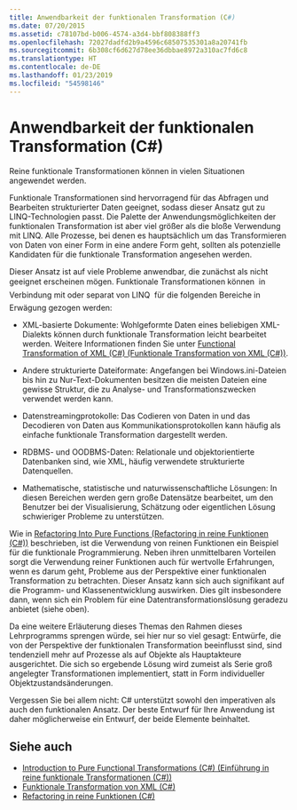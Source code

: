 ```yaml
---
title: Anwendbarkeit der funktionalen Transformation (C#)
ms.date: 07/20/2015
ms.assetid: c78107bd-b006-4574-a3d4-bbf808388ff3
ms.openlocfilehash: 72027dadfd2b9a4596c68507535301a8a20741fb
ms.sourcegitcommit: 6b308cf6d627d78ee36dbbae8972a310ac7fd6c8
ms.translationtype: HT
ms.contentlocale: de-DE
ms.lasthandoff: 01/23/2019
ms.locfileid: "54598146"
---
```

# <a name="applicability-of-functional-transformation-c"></a>Anwendbarkeit der funktionalen Transformation (C#)
Reine funktionale Transformationen können in vielen Situationen angewendet werden.  
  
 Funktionale Transformationen sind hervorragend für das Abfragen und Bearbeiten strukturierter Daten geeignet, sodass dieser Ansatz gut zu LINQ-Technologien passt. Die Palette der Anwendungsmöglichkeiten der funktionalen Transformation ist aber viel größer als die bloße Verwendung mit LINQ. Alle Prozesse, bei denen es hauptsächlich um das Transformieren von Daten von einer Form in eine andere Form geht, sollten als potenzielle Kandidaten für die funktionale Transformation angesehen werden.  
  
 Dieser Ansatz ist auf viele Probleme anwendbar, die zunächst als nicht geeignet erscheinen mögen. Funktionale Transformationen können &#150; in Verbindung mit oder separat von LINQ &#150; für die folgenden Bereiche in Erwägung gezogen werden:  
  
-   XML-basierte Dokumente: Wohlgeformte Daten eines beliebigen XML-Dialekts können durch funktionale Transformation leicht bearbeitet werden. Weitere Informationen finden Sie unter [Functional Transformation of XML (C#) (Funktionale Transformation von XML (C#))](../../../../csharp/programming-guide/concepts/linq/functional-transformation-of-xml.md).  
  
-   Andere strukturierte Dateiformate: Angefangen bei <legacyBold>Windows.ini</legacyBold>-Dateien bis hin zu Nur-Text-Dokumenten besitzen die meisten Dateien eine gewisse Struktur, die zu Analyse- und Transformationszwecken verwendet werden kann.  
  
-   Datenstreamingprotokolle: Das Codieren von Daten in und das Decodieren von Daten aus Kommunikationsprotokollen kann häufig als einfache funktionale Transformation dargestellt werden.  
  
-   RDBMS- und OODBMS-Daten: Relationale und objektorientierte Datenbanken sind, wie XML, häufig verwendete strukturierte Datenquellen.  
  
-   Mathematische, statistische und naturwissenschaftliche Lösungen: In diesen Bereichen werden gern große Datensätze bearbeitet, um den Benutzer bei der Visualisierung, Schätzung oder eigentlichen Lösung schwieriger Probleme zu unterstützen.  
  
 Wie in [Refactoring Into Pure Functions (Refactoring in reine Funktionen (C#))](../../../../csharp/programming-guide/concepts/linq/refactoring-into-pure-functions.md) beschrieben, ist die Verwendung von reinen Funktionen ein Beispiel für die funktionale Programmierung. Neben ihren unmittelbaren Vorteilen sorgt die Verwendung reiner Funktionen auch für wertvolle Erfahrungen, wenn es darum geht, Probleme aus der Perspektive einer funktionalen Transformation zu betrachten. Dieser Ansatz kann sich auch signifikant auf die Programm- und Klassenentwicklung auswirken. Dies gilt insbesondere dann, wenn sich ein Problem für eine Datentransformationslösung geradezu anbietet (siehe oben).  
  
 Da eine weitere Erläuterung dieses Themas den Rahmen dieses Lehrprogramms sprengen würde, sei hier nur so viel gesagt: Entwürfe, die von der Perspektive der funktionalen Transformation beeinflusst sind, sind tendenziell mehr auf Prozesse als auf Objekte als Hauptakteure ausgerichtet. Die sich so ergebende Lösung wird zumeist als Serie groß angelegter Transformationen implementiert, statt in Form individueller Objektzustandsänderungen.  
  
 Vergessen Sie bei allem nicht: C# unterstützt sowohl den imperativen als auch den funktionalen Ansatz. Der beste Entwurf für Ihre Anwendung ist daher möglicherweise ein Entwurf, der beide Elemente beinhaltet.  
  
## <a name="see-also"></a>Siehe auch

- [Introduction to Pure Functional Transformations (C#) (Einführung in reine funktionale Transformationen (C#))](../../../../csharp/programming-guide/concepts/linq/introduction-to-pure-functional-transformations.md)
- [Funktionale Transformation von XML (C#)](../../../../csharp/programming-guide/concepts/linq/functional-transformation-of-xml.md)
- [Refactoring in reine Funktionen (C#)](../../../../csharp/programming-guide/concepts/linq/refactoring-into-pure-functions.md)
